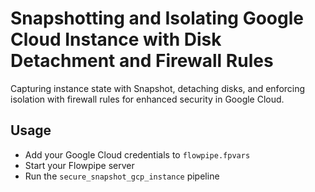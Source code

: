 # Snapshotting and Isolating Google Cloud Instance with Disk Detachment and Firewall Rules

Capturing instance state with Snapshot, detaching disks, and enforcing isolation with firewall rules for enhanced security in Google Cloud.

## Usage

- Add your Google Cloud credentials to `flowpipe.fpvars`
- Start your Flowpipe server
- Run the `secure_snapshot_gcp_instance` pipeline
